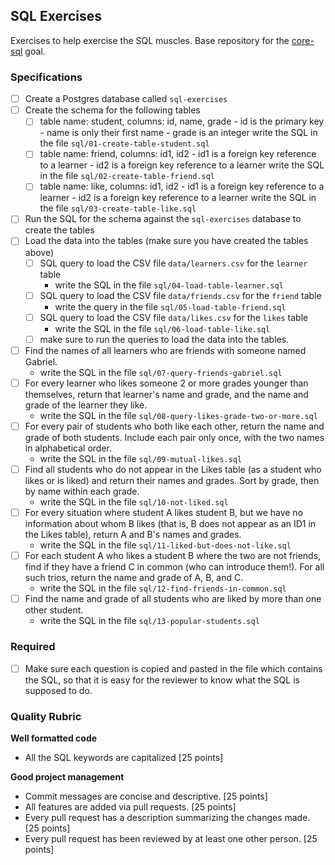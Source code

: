 ## SQL Exercises
Exercises to help exercise the SQL muscles.
Base repository for the [core-sql](https://github.com/GuildCrafts/web-development-js/issues/178) goal.

### Specifications

- [ ] Create a Postgres database called `sql-exercises`
- [ ] Create the schema for the following tables
  - [ ] table name: student,  columns: id, name, grade
          - id is the primary key
          - name is only their first name
          - grade is an integer
        write the SQL in the file `sql/01-create-table-student.sql`
  - [ ] table name: friend, columns: id1, id2
          - id1 is a foreign key reference to a learner
          - id2 is a foreign key reference to a learner
        write the SQL in the file `sql/02-create-table-friend.sql`
  - [ ] table name: like, columns: id1, id2
          - id1 is a foreign key reference to a learner
          - id2 is a foreign key reference to a learner
        write the SQL in the file `sql/03-create-table-like.sql`
- [ ] Run the SQL for the schema against the `sql-exercises` database to create the tables
- [ ] Load the data into the tables (make sure you have created the tables above)
  - [ ] SQL query to load the CSV file `data/learners.csv` for the `learner` table
    - write the SQL in the file `sql/04-load-table-learner.sql`
  - [ ] SQL query to load the CSV file `data/friends.csv` for the `friend` table
    -  write the query in the file `sql/05-load-table-friend.sql`
  - [ ] SQL query to load the CSV file `data/likes.csv` for the `likes` table
    - write the SQL in the file `sql/06-load-table-like.sql`
  - [ ] make sure to run the queries to load the data into the tables.
- [ ] Find the names of all learners who are friends with someone named Gabriel.
  - write the SQL in the file `sql/07-query-friends-gabriel.sql`
- [ ] For every learner who likes someone 2 or more grades younger than themselves, return that learner's name and grade, and the name and grade of the learner they like.
  - write the SQL in the file `sql/08-query-likes-grade-two-or-more.sql`
- [ ] For every pair of students who both like each other, return the name and grade of both students. Include each pair only once, with the two names in alphabetical order.
  - write the SQL in the file `sql/09-mutual-likes.sql`
- [ ] Find all students who do not appear in the Likes table (as a student who likes or is liked) and return their names and grades. Sort by grade, then by name within each grade.
  - write the SQL in the file `sql/10-not-liked.sql`
- [ ] For every situation where student A likes student B, but we have no information about whom B likes (that is, B does not appear as an ID1 in the Likes table), return A and B's names and grades.
  - write the SQL in the file `sql/11-liked-but-does-not-like.sql`
- [ ] For each student A who likes a student B where the two are not friends, find if they have a friend C in common (who can introduce them!). For all such trios, return the name and grade of A, B, and C.
  - write the SQL in the file `sql/12-find-friends-in-common.sql`
- [ ] Find the name and grade of all students who are liked by more than one other student.
  - write the SQL in the file `sql/13-popular-students.sql`

### Required
- [ ] Make sure each question is copied and pasted in the file which contains the SQL, so that it is easy for the reviewer to know what the SQL is supposed to do.


### Quality Rubric
**Well formatted code**
- All the SQL keywords are capitalized [25 points]

**Good project management**
- Commit messages are concise and descriptive. [25 points]
- All features are added via pull requests. [25 points]
- Every pull request has a description summarizing the changes made. [25 points]
- Every pull request has been reviewed by at least one other person. [25 points]
